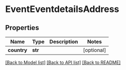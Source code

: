 # EventEventdetailsAddress

## Properties
Name | Type | Description | Notes
------------ | ------------- | ------------- | -------------
**country** | **str** |  | [optional] 

[[Back to Model list]](../README.md#documentation-for-models) [[Back to API list]](../README.md#documentation-for-api-endpoints) [[Back to README]](../README.md)

